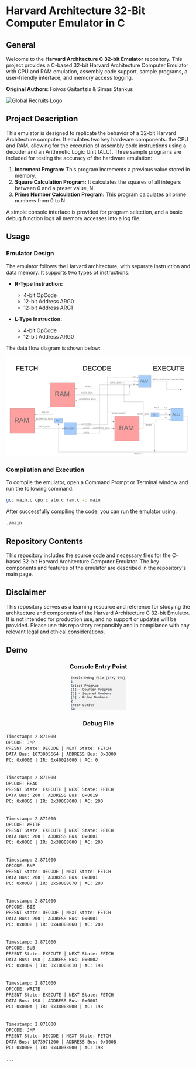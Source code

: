 # Harvard Architecture 32-Bit Computer Emulator in C

## General

Welcome to the **Harvard Architecture C 32-bit Emulator** repository. This project provides a C-based 32-bit Harvard Architecture Computer Emulator with CPU and RAM emulation, assembly code support, sample programs, a user-friendly interface, and memory access logging.

**Original Authors**: Foivos Gaitantzis & Simas Stankus

<img src="https://avatars.githubusercontent.com/u/47535153?v=4" width="20%" height="20%" alt="Global Recruits Logo">

## Project Description

This emulator is designed to replicate the behavior of a 32-bit Harvard Architecture computer. It emulates two key hardware components: the CPU and RAM, allowing for the execution of assembly code instructions using a decoder and an Arithmetic Logic Unit (ALU). Three sample programs are included for testing the accuracy of the hardware emulation:

1. **Increment Program:** This program increments a previous value stored in memory.
2. **Square Calculation Program:** It calculates the squares of all integers between 0 and a preset value, N.
3. **Prime Number Calculation Program:** This program calculates all prime numbers from 0 to N.

A simple console interface is provided for program selection, and a basic debug function logs all memory accesses into a log file.

## Usage

### Emulator Design

The emulator follows the Harvard architecture, with separate instruction and data memory. It supports two types of instructions:

- **R-Type Instruction:**
  - 4-bit OpCode
  - 12-bit Address ARG0
  - 12-bit Address ARG1

- **L-Type Instruction:**
  - 4-bit OpCode
  - 12-bit Address ARG0

The data flow diagram is shown below:

<img src="demo/cycle.png?raw=true" alt="Data Flow Cycle Diagram">

### Compilation and Execution

To compile the emulator, open a Command Prompt or Terminal window and run the following command:

```bash
gcc main.c cpu.c alu.c ram.c -o main
```

After successfully compiling the code, you can run the emulator using:
```bash
./main
```

## Repository Contents

This repository includes the source code and necessary files for the C-based 32-bit Harvard Architecture Computer Emulator. The key components and features of the emulator are described in the repository's main page.

## Disclaimer
This repository serves as a learning resource and reference for studying the architecture and components of the Harvard Architecture C 32-bit Emulator. It is not intended for production use, and no support or updates will be provided. Please use this repository responsibly and in compliance with any relevant legal and ethical considerations.

## Demo

<h3 align="center">Console Entry Point</h3>
<p align="center"><img src="demo/entrypoint.png?raw=true" alt="Entry Point"></p>

<h3 align="center">Debug File</h3>

```
Timestamp: 2.871000
OPCODE: JMP
PRESNT State: DECODE | NEXT State: FETCH
DATA Bus: 1073905664 | ADDRESS Bus: 0x0000
PC: 0x0000 | IR: 0x40028000 | AC: 0


Timestamp: 2.871000
OPCODE: READ
PRESNT State: EXECUTE | NEXT State: FETCH
DATA Bus: 200 | ADDRESS Bus: 0x0019
PC: 0x0005 | IR: 0x300C8000 | AC: 200


Timestamp: 2.871000
OPCODE: WRITE
PRESNT State: EXECUTE | NEXT State: FETCH
DATA Bus: 200 | ADDRESS Bus: 0x0001
PC: 0x0006 | IR: 0x38008000 | AC: 200


Timestamp: 2.871000
OPCODE: BNP
PRESNT State: DECODE | NEXT State: FETCH
DATA Bus: 200 | ADDRESS Bus: 0x0001
PC: 0x0007 | IR: 0x50008070 | AC: 200


Timestamp: 2.871000
OPCODE: BIZ
PRESNT State: DECODE | NEXT State: FETCH
DATA Bus: 200 | ADDRESS Bus: 0x0001
PC: 0x0008 | IR: 0x48008060 | AC: 200


Timestamp: 2.871000
OPCODE: SUB
PRESNT State: EXECUTE | NEXT State: FETCH
DATA Bus: 198 | ADDRESS Bus: 0x0002
PC: 0x0009 | IR: 0x10008010 | AC: 198


Timestamp: 2.871000
OPCODE: WRITE
PRESNT State: EXECUTE | NEXT State: FETCH
DATA Bus: 198 | ADDRESS Bus: 0x0001
PC: 0x000A | IR: 0x38008000 | AC: 198


Timestamp: 2.871000
OPCODE: JMP
PRESNT State: DECODE | NEXT State: FETCH
DATA Bus: 1073971200 | ADDRESS Bus: 0x000B
PC: 0x000B | IR: 0x40038000 | AC: 198

...
```